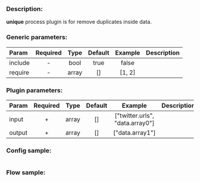 ### Description:

**unique** process plugin is for remove duplicates inside data.


### Generic parameters:

| Param   | Required | Type  | Default | Example | Description |
|:--------|:--------:|:-----:|:-------:|:-------:|:------------|
| include |    -     | bool  |  true   |  false  |             |
| require |    -     | array |   []    | [1, 2]  |             |


### Plugin parameters:

| Param  | Required | Type  | Default |             Example             | Description |
|:-------|:--------:|:-----:|:-------:|:-------------------------------:|:------------|
| input  |    +     | array |   []    | ["twitter.urls", "data.array0"] |             |
| output |    +     | array |   []    |         ["data.array1"]         |             |

### Config sample:

```toml

```

### Flow sample:

```yaml
```
